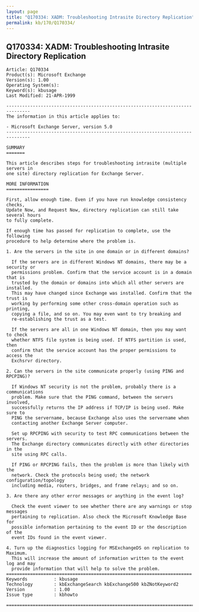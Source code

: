```yaml
---
layout: page
title: "Q170334: XADM: Troubleshooting Intrasite Directory Replication"
permalink: kb/170/Q170334/
---
```


## Q170334: XADM: Troubleshooting Intrasite Directory Replication

	Article: Q170334
	Product(s): Microsoft Exchange
	Version(s): 1.00
	Operating System(s): 
	Keyword(s): kbusage
	Last Modified: 21-APR-1999
	
	-------------------------------------------------------------------------------
	The information in this article applies to:
	
	- Microsoft Exchange Server, version 5.0 
	-------------------------------------------------------------------------------
	
	SUMMARY
	=======
	
	This article describes steps for troubleshooting intrasite (multiple servers in
	one site) directory replication for Exchange Server.
	
	MORE INFORMATION
	================
	
	First, allow enough time. Even if you have run knowledge consistency checks,
	Update Now, and Request Now, directory replication can still take several hours
	to fully complete.
	
	If enough time has passed for replication to complete, use the following
	procedure to help determine where the problem is.
	
	1. Are the servers in the site in one domain or in different domains?
	
	  If the servers are in different Windows NT domains, there may be a security or
	  permissions problem. Confirm that the service account is in a domain that is
	  trusted by the domain or domains into which all other servers are installed.
	  This may have changed since Exchange was installed. Confirm that the trust is
	  working by performing some other cross-domain operation such as printing,
	  copying a file, and so on. You may even want to try breaking and
	  re-establishing the trust as a test.
	
	  If the servers are all in one Windows NT domain, then you may want to check
	  whether NTFS file system is being used. If NTFS partition is used, then
	  confirm that the service account has the proper permissions to access the
	  Exchsrvr directory.
	
	2. Can the servers in the site communicate properly (using PING and RPCPING)?
	
	  If Windows NT security is not the problem, probably there is a communications
	  problem. Make sure that the PING command, between the servers involved,
	  successfully returns the IP address if TCP/IP is being used. Make sure to
	  PING the servername, because Exchange also uses the servername when
	  contacting another Exchange Server computer.
	
	  Set up RPCPING with security to test RPC communications between the servers.
	  The Exchange directory communicates directly with other directories in the
	  site using RPC calls.
	
	  If PING or RPCPING fails, then the problem is more than likely with the
	  network. Check the protocols being used; the network configuration/topology
	  including media, routers, bridges, and frame relays; and so on.
	
	3. Are there any other error messages or anything in the event log?
	
	  Check the event viewer to see whether there are any warnings or stop messages
	  pertaining to replication. Also check the Microsoft Knowledge Base for
	  possible information pertaining to the event ID or the description of the
	  event IDs found in the event viewer.
	
	4. Turn up the diagnostics logging for MSExchangeDS on replication to Maximum.
	  This will increase the amount of information written to the event log and may
	  provide information that will help to solve the problem.
	======================================================================
	Keywords          : kbusage 
	Technology        : kbExchangeSearch kbExchange500 kbZNotKeyword2
	Version           : 1.00
	Issue type        : kbhowto
	
	=============================================================================
	
